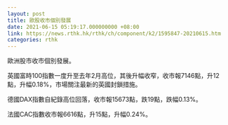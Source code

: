 ```yaml
---
layout: post
title: 歐股收市個別發展
date: 2021-06-15 05:19:17.000000000 +08:00
link: https://news.rthk.hk/rthk/ch/component/k2/1595847-20210615.htm
categories: rthk
---
```


歐洲股市收市個別發展。

英國富時100指數一度升至去年2月高位，其後升幅收窄，收市報7146點，升12點，升幅0.18%，市場關注最新的英國封鎖措施。

德國DAX指數自紀錄高位回落，收市報15673點，跌19點，跌幅0.13%。

法國CAC指數收市報6616點，升15點，升幅0.24%。

